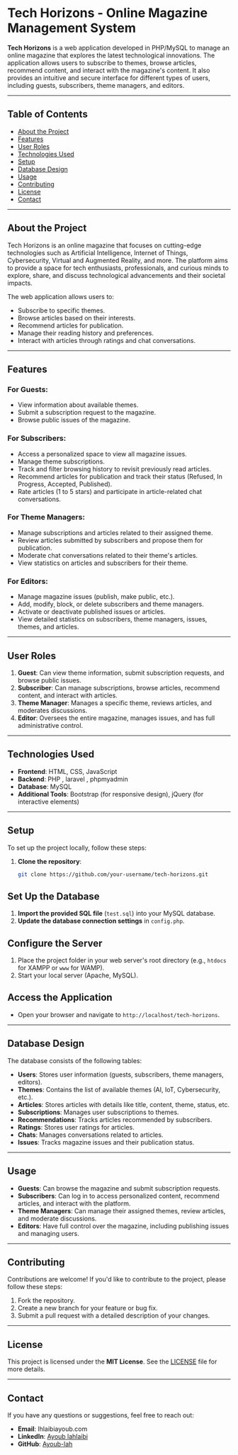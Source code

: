 
# Tech Horizons - Online Magazine Management System

**Tech Horizons** is a web application developed in PHP/MySQL to manage an online magazine that explores the latest technological innovations. The application allows users to subscribe to themes, browse articles, recommend content, and interact with the magazine's content. It also provides an intuitive and secure interface for different types of users, including guests, subscribers, theme managers, and editors.

---

## Table of Contents

- [About the Project](#about-the-project)
- [Features](#features)
- [User Roles](#user-roles)
- [Technologies Used](#technologies-used)
- [Setup](#setup)
- [Database Design](#database-design)
- [Usage](#usage)
- [Contributing](#contributing)
- [License](#license)
- [Contact](#contact)

---

## About the Project

Tech Horizons is an online magazine that focuses on cutting-edge technologies such as Artificial Intelligence, Internet of Things, Cybersecurity, Virtual and Augmented Reality, and more. The platform aims to provide a space for tech enthusiasts, professionals, and curious minds to explore, share, and discuss technological advancements and their societal impacts.

The web application allows users to:
- Subscribe to specific themes.
- Browse articles based on their interests.
- Recommend articles for publication.
- Manage their reading history and preferences.
- Interact with articles through ratings and chat conversations.

---

## Features

### For Guests:
- View information about available themes.
- Submit a subscription request to the magazine.
- Browse public issues of the magazine.

### For Subscribers:
- Access a personalized space to view all magazine issues.
- Manage theme subscriptions.
- Track and filter browsing history to revisit previously read articles.
- Recommend articles for publication and track their status (Refused, In Progress, Accepted, Published).
- Rate articles (1 to 5 stars) and participate in article-related chat conversations.

### For Theme Managers:
- Manage subscriptions and articles related to their assigned theme.
- Review articles submitted by subscribers and propose them for publication.
- Moderate chat conversations related to their theme's articles.
- View statistics on articles and subscribers for their theme.

### For Editors:
- Manage magazine issues (publish, make public, etc.).
- Add, modify, block, or delete subscribers and theme managers.
- Activate or deactivate published issues or articles.
- View detailed statistics on subscribers, theme managers, issues, themes, and articles.

---

## User Roles

1. **Guest**: Can view theme information, submit subscription requests, and browse public issues.
2. **Subscriber**: Can manage subscriptions, browse articles, recommend content, and interact with articles.
3. **Theme Manager**: Manages a specific theme, reviews articles, and moderates discussions.
4. **Editor**: Oversees the entire magazine, manages issues, and has full administrative control.

---

## Technologies Used

- **Frontend**: HTML, CSS, JavaScript
- **Backend**: PHP , laravel , phpmyadmin
- **Database**: MySQL
- **Additional Tools**: Bootstrap (for responsive design), jQuery (for interactive elements)

---

## Setup

To set up the project locally, follow these steps:

1. **Clone the repository**:
   ```bash
   git clone https://github.com/your-username/tech-horizons.git

## Set Up the Database

1. **Import the provided SQL file** (`test.sql`) into your MySQL database.
2. **Update the database connection settings** in `config.php`.

## Configure the Server

1. Place the project folder in your web server's root directory (e.g., `htdocs` for XAMPP or `www` for WAMP).
2. Start your local server (Apache, MySQL).

## Access the Application

- Open your browser and navigate to `http://localhost/tech-horizons`.

---

## Database Design

The database consists of the following tables:

- **Users**: Stores user information (guests, subscribers, theme managers, editors).
- **Themes**: Contains the list of available themes (AI, IoT, Cybersecurity, etc.).
- **Articles**: Stores articles with details like title, content, theme, status, etc.
- **Subscriptions**: Manages user subscriptions to themes.
- **Recommendations**: Tracks articles recommended by subscribers.
- **Ratings**: Stores user ratings for articles.
- **Chats**: Manages conversations related to articles.
- **Issues**: Tracks magazine issues and their publication status.

---

## Usage

- **Guests**: Can browse the magazine and submit subscription requests.
- **Subscribers**: Can log in to access personalized content, recommend articles, and interact with the platform.
- **Theme Managers**: Can manage their assigned themes, review articles, and moderate discussions.
- **Editors**: Have full control over the magazine, including publishing issues and managing users.

---

## Contributing

Contributions are welcome! If you'd like to contribute to the project, please follow these steps:

1. Fork the repository.
2. Create a new branch for your feature or bug fix.
3. Submit a pull request with a detailed description of your changes.

---

## License

This project is licensed under the **MIT License**. See the [LICENSE](LICENSE) file for more details.

---

## Contact

If you have any questions or suggestions, feel free to reach out:

- **Email**: lhlaibiayoub.com
- **LinkedIn**: [Ayoub lahlaibi](https://www.linkedin.com/in/ayoub-lahlaibi)
- **GitHub**: [Ayoub-lah](https://github.com/Ayoub-lah)
